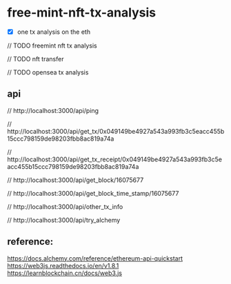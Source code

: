 # free-mint-nft-tx-analysis

- [x] one tx analysis on the eth

// TODO freemint nft tx analysis

// TODO nft transfer

// TODO opensea tx analysis

## api

// http://localhost:3000/api/ping

// http://localhost:3000/api/get_tx/0x049149be4927a543a993fb3c5eacc455b15ccc798159de98203fbb8ac819a74a

// http://localhost:3000/api/get_tx_receipt/0x049149be4927a543a993fb3c5eacc455b15ccc798159de98203fbb8ac819a74a

// http://localhost:3000/api/get_block/16075677

// http://localhost:3000/api/get_block_time_stamp/16075677

// http://localhost:3000/api/other_tx_info

// http://localhost:3000/api/try_alchemy

## reference:

https://docs.alchemy.com/reference/ethereum-api-quickstart
https://web3js.readthedocs.io/en/v1.8.1
https://learnblockchain.cn/docs/web3.js
